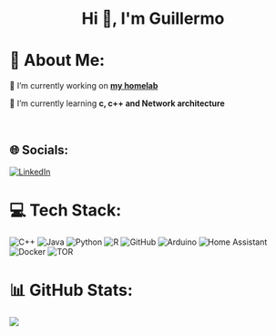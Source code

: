 <h1 align="center">Hi 👋, I'm Guillermo</h1>

# 💫 About Me:

🔭 I’m currently working on **[my homelab](https://github.com/Promete04/homelab)** 
<br>

🌱 I’m currently learning **c, c++ and Network architecture**

<br>


## 🌐 Socials:
[![LinkedIn](https://img.shields.io/badge/LinkedIn-%230077B5.svg?logo=linkedin&logoColor=white)](https://linkedin.com/in/guillermo-ramos-santos-a4313b291) 

# 💻 Tech Stack:
![C++](https://img.shields.io/badge/c++-%2300599C.svg?style=flat&logo=c%2B%2B&logoColor=white) ![Java](https://img.shields.io/badge/java-%23ED8B00.svg?style=flat&logo=openjdk&logoColor=white) ![Python](https://img.shields.io/badge/python-3670A0?style=flat&logo=python&logoColor=ffdd54) ![R](https://img.shields.io/badge/r-%23276DC3.svg?style=flat&logo=r&logoColor=white) ![GitHub](https://img.shields.io/badge/github-%23121011.svg?style=flat&logo=github&logoColor=white) ![Arduino](https://img.shields.io/badge/-Arduino-00979D?style=flat&logo=Arduino&logoColor=white) ![Home Assistant](https://img.shields.io/badge/home%20assistant-%2341BDF5.svg?style=flat&logo=home-assistant&logoColor=white) ![Docker](https://img.shields.io/badge/docker-%230db7ed.svg?style=flat&logo=docker&logoColor=white) ![TOR](https://img.shields.io/badge/tor-%237E4798.svg?style=flat&logo=tor-project&logoColor=white)
# 📊 GitHub Stats:
![](https://github-readme-stats.vercel.app/api/top-langs/?username=promete04&theme=radical&hide_border=false&include_all_commits=true&count_private=true&layout=compact)


